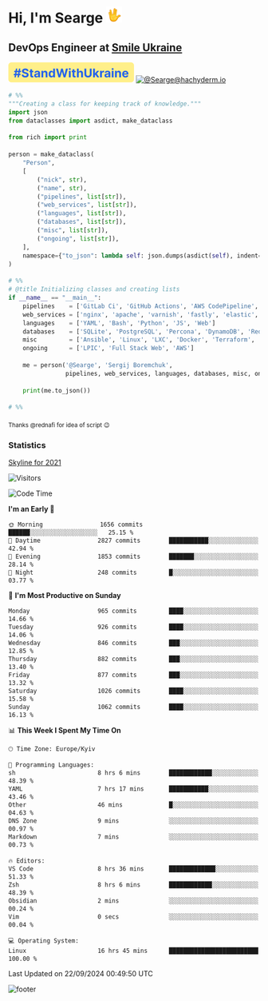 # Hi, I'm Searge <img src="images/vulcan.webp" style="display: inline-block; margin: 0; height: 2rem" alt="Vulcan salute" />

## DevOps Engineer at [Smile Ukraine](https://smile-ukraine.com/en)

[![Stand With Ukraine](https://raw.githubusercontent.com/vshymanskyy/StandWithUkraine/main/badges/StandWithUkraine.svg)](https://stand-with-ukraine.pp.ua)
<a rel="me" href="https://hachyderm.io/@Searge">![@Searge@hachyderm.io](https://img.shields.io/badge/-@Searge-%232B90D9?logo=mastodon&logoColor=white)</a>

```python
# %%
"""Creating a class for keeping track of knowledge."""
import json
from dataclasses import asdict, make_dataclass

from rich import print

person = make_dataclass(
    "Person",
    [
        ("nick", str),
        ("name", str),
        ("pipelines", list[str]),
        ("web_services", list[str]),
        ("languages", list[str]),
        ("databases", list[str]),
        ("misc", list[str]),
        ("ongoing", list[str]),
    ],
    namespace={"to_json": lambda self: json.dumps(asdict(self), indent=4)},
)

# %%
# @title Initializing classes and creating lists
if __name__ == "__main__":
    pipelines    = ['GitLab Ci', 'GitHub Actions', 'AWS CodePipeline', 'Jenkins']
    web_services = ['nginx', 'apache', 'varnish', 'fastly', 'elastic', 'solr']
    languages    = ['YAML', 'Bash', 'Python', 'JS', 'Web']
    databases    = ['SQLite', 'PostgreSQL', 'Percona', 'DynamoDB', 'Redis']
    misc         = ['Ansible', 'Linux', 'LXC', 'Docker', 'Terraform', 'AWS']
    ongoing      = ['LPIC', 'Full Stack Web', 'AWS']

    me = person('@Searge', 'Sergij Boremchuk',
                pipelines, web_services, languages, databases, misc, ongoing)

    print(me.to_json())

# %%

```

<sub>Thanks @rednafi for idea of script :wink:</sub>

### Statistics

[Skyline for 2021](https://skyline.github.com/Searge/2021)

![Visitors](https://komarev.com/ghpvc/?username=searge&label=Profile%20views&color=0e75b6&style=flat) 
<!--START_SECTION:waka-->
![Code Time](http://img.shields.io/badge/Code%20Time-2%2C779%20hrs%2024%20mins-blue)

**I'm an Early 🐤** 

```text
🌞 Morning                1656 commits        ██████░░░░░░░░░░░░░░░░░░░   25.15 % 
🌆 Daytime                2827 commits        ███████████░░░░░░░░░░░░░░   42.94 % 
🌃 Evening                1853 commits        ███████░░░░░░░░░░░░░░░░░░   28.14 % 
🌙 Night                  248 commits         █░░░░░░░░░░░░░░░░░░░░░░░░   03.77 % 
```
📅 **I'm Most Productive on Sunday** 

```text
Monday                   965 commits         ████░░░░░░░░░░░░░░░░░░░░░   14.66 % 
Tuesday                  926 commits         ████░░░░░░░░░░░░░░░░░░░░░   14.06 % 
Wednesday                846 commits         ███░░░░░░░░░░░░░░░░░░░░░░   12.85 % 
Thursday                 882 commits         ███░░░░░░░░░░░░░░░░░░░░░░   13.40 % 
Friday                   877 commits         ███░░░░░░░░░░░░░░░░░░░░░░   13.32 % 
Saturday                 1026 commits        ████░░░░░░░░░░░░░░░░░░░░░   15.58 % 
Sunday                   1062 commits        ████░░░░░░░░░░░░░░░░░░░░░   16.13 % 
```


📊 **This Week I Spent My Time On** 

```text
🕑︎ Time Zone: Europe/Kyiv

💬 Programming Languages: 
sh                       8 hrs 6 mins        ████████████░░░░░░░░░░░░░   48.39 % 
YAML                     7 hrs 17 mins       ███████████░░░░░░░░░░░░░░   43.46 % 
Other                    46 mins             █░░░░░░░░░░░░░░░░░░░░░░░░   04.63 % 
DNS Zone                 9 mins              ░░░░░░░░░░░░░░░░░░░░░░░░░   00.97 % 
Markdown                 7 mins              ░░░░░░░░░░░░░░░░░░░░░░░░░   00.73 % 

🔥 Editors: 
VS Code                  8 hrs 36 mins       █████████████░░░░░░░░░░░░   51.33 % 
Zsh                      8 hrs 6 mins        ████████████░░░░░░░░░░░░░   48.39 % 
Obsidian                 2 mins              ░░░░░░░░░░░░░░░░░░░░░░░░░   00.24 % 
Vim                      0 secs              ░░░░░░░░░░░░░░░░░░░░░░░░░   00.04 % 

💻 Operating System: 
Linux                    16 hrs 45 mins      █████████████████████████   100.00 % 
```


 Last Updated on 22/09/2024 00:49:50 UTC
<!--END_SECTION:waka-->

![footer](https://capsule-render.vercel.app/api?type=waving&color=gradient&customColorList=14,21&height=82&section=footer)

